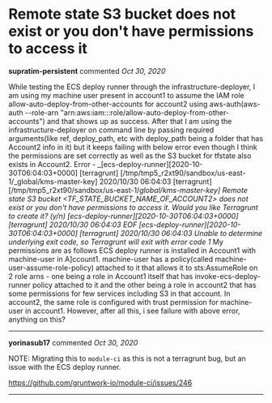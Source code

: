 # Remote state S3 bucket does not exist or you don't have permissions to access it

**supratim-persistent** commented *Oct 30, 2020*

While testing the ECS deploy runner through the infrastructure-deployer, I am using my machine user present in account1 to assume the IAM role allow-auto-deploy-from-other-accounts for account2 using aws-auth(aws-auth --role-arn "arn:aws:iam::<Account2>:role/allow-auto-deploy-from-other-accounts") and that shows up as success. After that I am using the infrastructure-deployer on command line by passing required arguments(like ref, deploy_path, etc with deploy_path being a folder that has Account2 info in it) but it keeps failing with below error even though I think the permissions are set correctly as well as the S3 bucket for tfstate also exists in Account2.
Error - _[ecs-deploy-runner][2020-10-30T06:04:03+0000] [terragrunt] [/tmp/tmp5_r2xt90/sandbox/us-east-1/_global/kms-master-key] 2020/10/30 06:04:03 [terragrunt] [/tmp/tmp5_r2xt90/sandbox/us-east-1/_global/kms-master-key]  Remote state S3 bucket <TF_STATE_BUCKET_NAME_OF_ACCOUNT2> does not exist or you don't have permissions to access it. Would you like Terragrunt to create it? (y/n)
[ecs-deploy-runner][2020-10-30T06:04:03+0000] [terragrunt] 2020/10/30 06:04:03 EOF
[ecs-deploy-runner][2020-10-30T06:04:03+0000] [terragrunt] 2020/10/30 06:04:03 Unable to determine underlying exit code, so Terragrunt will exit with error code 1_
My permissions are as follows
ECS deploy runner is installed in Account1 with machine-user in A]ccount1.
machine-user has a policy(called machine-user-assume-role-policy) attached to it that allows it to sts:AssumeRole on 2 role arns - one being a role in Account1 itself that has invoke-ecs-deploy-runner policy attached to it and the other being a role in account2 that has some permissions for few services including S3 in that account.
In account2, the same role is configured with trust permission for machine-user in account1.
However, after all this, i see failure with above error, anything on this?
<br />
***


**yorinasub17** commented *Oct 30, 2020*

NOTE: Migrating this to `module-ci` as this is not a terragrunt bug, but an issue with the ECS deploy runner.

https://github.com/gruntwork-io/module-ci/issues/246
***


